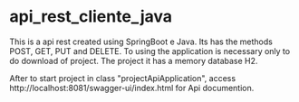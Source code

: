 # api_rest_cliente_java
This is a api rest created using SpringBoot e Java. 
Its has the methods POST, GET, PUT and DELETE. 
To using the application is necessary only to do download of project. The project it has a memory database H2.

After to start project in class "projectApiApplication", access http://localhost:8081/swagger-ui/index.html for Api documention.